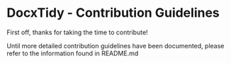 DocxTidy - Contribution Guidelines
==================================

First off, thanks for taking the time to contribute!

Until more detailed contribution guidelines have been documented, please refer to the information found in README.md
